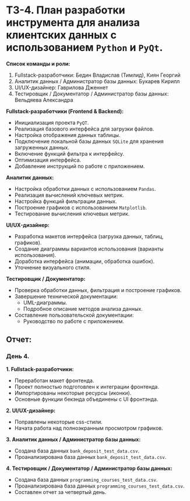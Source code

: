 # ТЗ-4. План разработки инструмента для анализа клиентских данных с использованием `Python` и `PyQt`.

**Список команды и роли:**
1. Fullstack-разработчики: Бедин Владислав (Тимлид), Киян Георгий
2. Аналитик данных / Администратор базы данных: Букарев Кирилл
3. UI/UX-дизайнер: Гаврилова Дженнет
4. Тестировщик / Документатор / Администратор базы данных: Вельдяева Александра

**Fullstack-разработчики (Frontend & Backend):**
  * Инициализация проекта `PyQT`.
  * Реализация базового интерфейса для загрузки файлов.
  * Настройка отображения данных таблицы.
  * Подключение локальной базы данных `SQLite` для хранения загруженных данных.
  * Включение функций фильтра к интерфейсу.
  * Оптимизация интерфейса.
  * Добавление инструкций по работе с приложением.

**Аналитик данных:**
  * Настройка обработки данных с использованием `Pandas`.
  * Реализация вычислений ключевых метрик.
  * Настройка функций фильтрации данных.
  * Построение графиков с использованием `Matplotlib`.
  * Тестирование вычисления ключевых метрик.

**UI/UX-дизайнер:**
  * Разработка макетов интерфейса (загрузка данных, таблиц, графиков).
  * Создание диаграммы вариантов использования (варианты использования).
  * Доработка интерфейса (анимации, обработка ошибок).
  * Уточнение визуального стиля.

**Тестировщик / Документатор:**
  * Проверка обработки данных, фильтрация и построение графиков.
  * Завершение технической документации:
    * UML-диаграммы.
    * Подробное описание методов анализа данных.
  * Составление пользовательской документации:
    * Руководство по работе с приложением.



## Отчет: 

### День 4.
**1. Fullstack-разработчики:**
  * Переработан макет фронтенда.
  * Проект полностью подготовлен к интеграции фронтенда.
  * Импортированы некоторые ресурсы (иконки).
  * Основные функции бекэнда объединены с UI фронтэнда.
     
**2. UI/UX-дизайнер:**
  * Поправлены некоторые css-стили.
  * Начата работа над полноэкранным просмотром графиков.
     
**3. Аналитик данных / Администратор базы данных:**
  * Создана база данных `bank_deposit_test_data.csv`.
  * Проанализирована база данных `bank_deposit_test_data.csv`.
     
**4. Тестировщик / Документатор / Администратор базы данных:**
  * Создана база данных `programming_courses_test_data.csv`.
  * Проанализирована база данных `programming_courses_test_data.csv`.
  * Составлен отчет за четвертый день.
